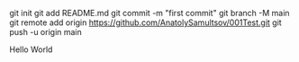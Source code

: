 git init
git add README.md
git commit -m "first commit"
git branch -M main
git remote add origin https://github.com/AnatolySamultsov/001Test.git
git push -u origin main

Hello World
